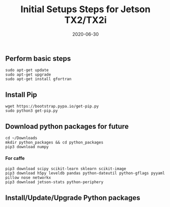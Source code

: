 ﻿---
layout: post
title: "Initial Setups Steps for Jetson TX2/TX2i"
date: 2020-06-30
---

## Perform basic steps
```
sudo apt-get update
sudo apt-get upgrade
sudo apt-get install gfortran
```

## Install Pip
```
wget https://bootstrap.pypa.io/get-pip.py
sudo python3 get-pip.py
```
## Download python packages for future 
```
cd ~/Downloads
mkdir python_packages && cd python_packages
pip3 download numpy 
```
#### For caffe
```
pip3 download scipy scikit-learn sklearn scikit-image
pip3 download h5py leveldb pandas python-dateutil python-gflags pyyaml pillow nose networkx
pip3 download jetson-stats python-periphery
```

### 


## Install/Update/Upgrade Python packages
